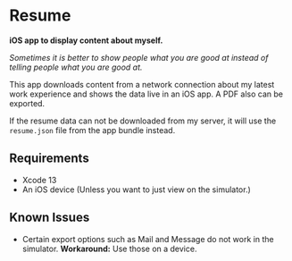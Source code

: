 # Resume
**iOS app to display content about myself.**

*Sometimes it is better to show people what you are good at instead of telling people what you are good at.*

This app downloads content from a network connection about my latest work experience and shows the data live in an iOS app. A PDF also can be exported.

If the resume data can not be downloaded from my server, it will use the `resume.json` file from the app bundle instead.

## Requirements 
* Xcode 13
* An iOS device (Unless you want to just view on the simulator.)

## Known Issues
* Certain export options such as Mail and Message do not work in the simulator. **Workaround:** Use those on a device.

